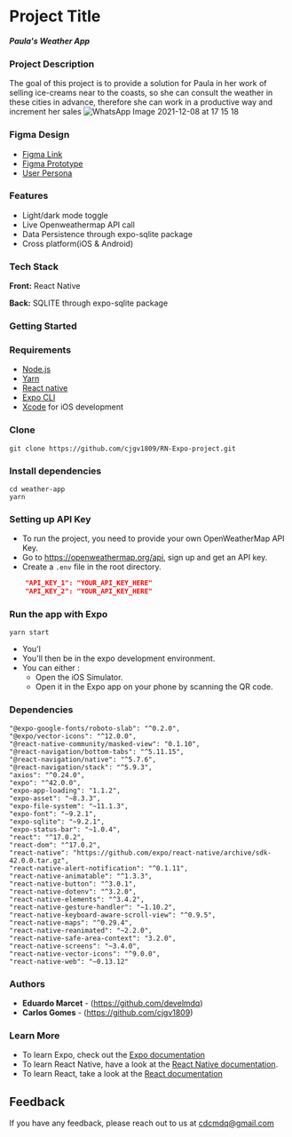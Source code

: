 # Project Title

**_Paula's Weather App_**

### Project Description

The goal of this project is to provide a solution for Paula in her work of selling ice-creams near to the coasts, so she can consult the weather in these cities in advance, therefore she can work in a productive way and increment her sales
![WhatsApp Image 2021-12-08 at 17 15 18](https://user-images.githubusercontent.com/62628508/147618325-7509691b-6074-4f75-8338-005c70ac5fea.jpeg)

### Figma Design

-   [Figma Link](https://www.figma.com/file/T4R1r8p5vWIYzPkzoedua5/PaulasApp?node-id=140%3A16)
-   [Figma Prototype](https://www.figma.com/proto/T4R1r8p5vWIYzPkzoedua5/PaulasApp?node-id=127%3A42&starting-point-node-id=298%3A126&scaling=scale-down&show-proto-sidebar=1)
-   [User Persona](https://www.figma.com/file/3mK6qx7f2uoKsTt1MtxohQ/Persona-Canvas?node-id=0%3A1)

### Features

-   Light/dark mode toggle
-   Live Openweathermap API call
-   Data Persistence through expo-sqlite package
-   Cross platform(iOS & Android)

### Tech Stack

**Front:** React Native

**Back:** SQLITE through expo-sqlite package

### Getting Started

### Requirements

-   [Node.js](https://nodejs.org/en/)
-   [Yarn](https://classic.yarnpkg.com/en/)
-   [React native](https://reactnative.dev/docs/getting-started)
-   [Expo CLI](https://expo.io/tools)
-   [Xcode](https://developer.apple.com/xcode/) for iOS development

### Clone

```
git clone https://github.com/cjgv1809/RN-Expo-project.git
```

### Install dependencies

```
cd weather-app
yarn
```

### Setting up API Key

-   To run the project, you need to provide your own OpenWeatherMap API Key.
-   Go to https://openweathermap.org/api, sign up and get an API key.
-   Create a `.env` file in the root directory.

```json
    "API_KEY_1": "YOUR_API_KEY_HERE"
    "API_KEY_2": "YOUR_API_KEY_HERE"
```

### Run the app with Expo

```
yarn start
```

-   You'l
-   You'll then be in the expo development environment.
-   You can either :
    -   Open the iOS Simulator.
    -   Open it in the Expo app on your phone by scanning the QR code.

### Dependencies

    "@expo-google-fonts/roboto-slab": "^0.2.0",
    "@expo/vector-icons": "^12.0.0",
    "@react-native-community/masked-view": "0.1.10",
    "@react-navigation/bottom-tabs": "^5.11.15",
    "@react-navigation/native": "^5.7.6",
    "@react-navigation/stack": "^5.9.3",
    "axios": "^0.24.0",
    "expo": "^42.0.0",
    "expo-app-loading": "1.1.2",
    "expo-asset": "~8.3.3",
    "expo-file-system": "~11.1.3",
    "expo-font": "~9.2.1",
    "expo-sqlite": "~9.2.1",
    "expo-status-bar": "~1.0.4",
    "react": "^17.0.2",
    "react-dom": "^17.0.2",
    "react-native": "https://github.com/expo/react-native/archive/sdk-42.0.0.tar.gz",
    "react-native-alert-notification": "^0.1.11",
    "react-native-animatable": "^1.3.3",
    "react-native-button": "^3.0.1",
    "react-native-dotenv": "^3.2.0",
    "react-native-elements": "^3.4.2",
    "react-native-gesture-handler": "~1.10.2",
    "react-native-keyboard-aware-scroll-view": "^0.9.5",
    "react-native-maps": "^0.29.4",
    "react-native-reanimated": "~2.2.0",
    "react-native-safe-area-context": "3.2.0",
    "react-native-screens": "~3.4.0",
    "react-native-vector-icons": "^9.0.0",
    "react-native-web": "~0.13.12"

### Authors

-   **Eduardo Marcet** - (https://github.com/develmdq)
-   **Carlos Gomes** - (https://github.com/cjgv1809)

### Learn More

-   To learn Expo, check out the [Expo documentation](https://docs.expo.dev/)
-   To learn React Native, have a look at the [React Native documentation](https://reactnative.dev/).
-   To learn React, take a look at the [React documentation](https://es.reactjs.org/)

## Feedback

If you have any feedback, please reach out to us at cdcmdq@gmail.com
